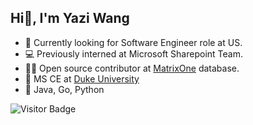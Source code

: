 ## Hi👋, I'm Yazi Wang

- 💼 Currently looking for Software Engineer role at US.
- 💻 Previously interned at Microsoft Sharepoint Team.
- 👨‍💻 Open source contributor at [MatrixOne](https://github.com/matrixorigin/matrixone) database.
- 🏫 MS CE at [Duke University](https://ece.duke.edu/)
- 💾 Java, Go, Python

![Visitor Badge](https://visitor-badge.laobi.icu/badge?page_id=zizicc.visitor-badge)
